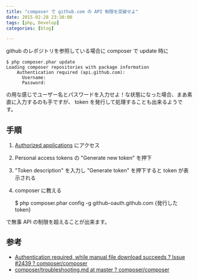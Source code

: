 ```yaml
---
title: "composer で github.com の API 制限を突破せよ"
date: 2015-02-28 23:38:00
tags: [php, Develop]
categories: [blog]

---
```


github のレポジトリを参照している場合に composer で update 時に

    $ php composer.phar update
    Loading composer repositories with package information
        Authentication required (api.github.com):         
          Username: 
          Password: 
    

の用な感じでユーザー名とパスワードを入力せよ！な状態になった場合、まあ素直に入力するのも手ですが、 token を発行して処理することも出来るようです。

## 手順

  1. [Authorized applications][1] にアクセス
  2. Personal access tokens の "Generate new token" を押下
  3. "Token description" を入力し "Generate token" を押下すると token が表示される
  4. composer に教える
    
        $ php composer.phar config -g github-oauth.github.com {発行したtoken}
        

 [1]: https://github.com/settings/applications#personal-access-tokens

で無事 API の制限を超えることが出来ます。

## 参考

  * [Authentication required, while manual file download succeeds ? Issue #2439 ? composer/composer][2]
  * [composer/troubleshooting.md at master ? composer/composer][3]

 [2]: https://github.com/composer/composer/issues/2439#issuecomment-33034375
 [3]: https://github.com/composer/composer/blob/master/doc/articles/troubleshooting.md#api-rate-limit-and-oauth-tokens